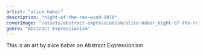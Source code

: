 ```yaml
---
artist: "alice baber"
description: "night-of-the-res-wind-1978"
coverImage: "/assets/abstract-expressionism/alice-baber_night-of-the-res-wind-1978.jpg"
genre: "Abstract Expressionism"
---
```

This is an art by alice baber on Abstract Expressionism

